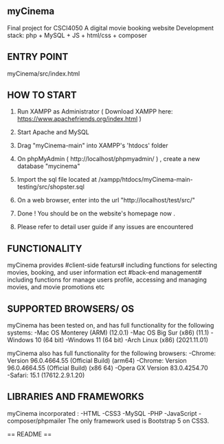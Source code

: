## myCinema ##
Final project for CSCI4050 
A digital movie booking website
Development stack: php + MySQL + JS + html/css + composer

## ENTRY POINT  ##

myCinema/src/index.html

## HOW TO START ##

1) Run XAMPP as Administrator ( Download XAMPP here: https://www.apachefriends.org/index.html ) 

2) Start Apache and MySQL 

3) Drag "myCinema-main" into XAMPP's 'htdocs' folder 

4) On phpMyAdmin ( http://localhost/phpmyadmin/ ) , create a new database "mycinema"

5) Import the sql file located at /xampp/htdocs/myCinema-main-testing/src/shopster.sql

6) On a web browser, enter into the url "http://localhost/test/src/"

7) Done ! You should be on the website's homepage now . 

8) Please refer to detail user guide if any issues are encountered
## FUNCTIONALITY ##
myCinema provides 
#client-side featurs# including functions for selecting movies, booking, and user information ect
#back-end management# including functions for manage users profile, accessing and managing movies, and movie promotions etc

## SUPPORTED BROWSERS/ OS ##

myCinema has been tested on, and has full functionality for the following systems:
-Mac OS Monterey (ARM) (12.0.1)
-Mac OS Big Sur (x86) (11.1)
-Windows 10 (64 bit)
-Windows 11 (64 bit)
-Arch Linux (x86) (2021.11.01)

myCinema also has full functionality for the following browsers:
-Chrome:  Version 96.0.4664.55 (Official Build) (arm64)
-Chrome:  Version 96.0.4664.55 (Official Build) (x86 64)
-Opera GX  Version 83.0.4254.70  
-Safari: 15.1 (17612.2.9.1.20)

## LIBRARIES AND FRAMEWORKS ##

myCinema incorporated  : 
-HTML
-CSS3
-MySQL 
-PHP
-JavaScript
-composer/phpmailer
The only framework used is Bootstrap 5 on CSS3.

== README == 



